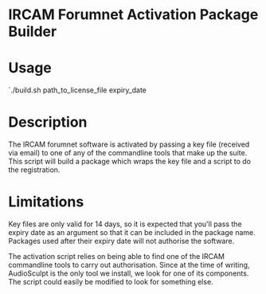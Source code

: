 IRCAM Forumnet Activation Package Builder
======================================

# Usage
`./build.sh path_to_license_file expiry_date

# Description
The IRCAM forumnet software is activated by passing a key file (received via email) to one of any of the commandline tools that make up the suite. This script will build a package which wraps the key file and a script to do the registration.

# Limitations
Key files are only valid for 14 days, so it is expected that you'll pass the expiry date as an argument so that it can be included in the package name. Packages used after their expiry date will not authorise the software.

The activation script relies on being able to find one of the IRCAM commandline tools to carry out authorisation. Since at the time of writing, AudioSculpt is the only tool we install, we look for one of its components. The script could easily be modified to look for something else.